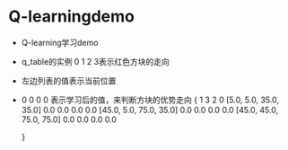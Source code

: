 # Q-learningdemo
* Q-learning学习demo

* q_table的实例 0 1 2 3表示红色方块的走向
* 左边列表的值表示当前位置
* 0 0 0 0 表示学习后的值，来判断方块的优势走向
  {
                                1    3    2    0
      [5.0, 5.0, 35.0, 35.0]    0.0  0.0  0.0  0.0
      [45.0, 5.0, 75.0, 35.0]   0.0  0.0  0.0  0.0
      [45.0, 45.0, 75.0, 75.0]  0.0  0.0  0.0  0.0
  
  }
